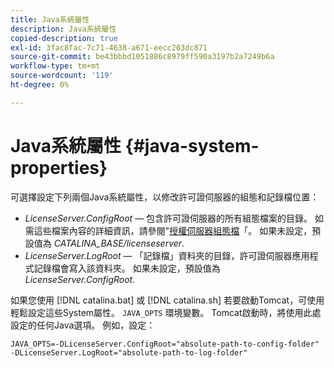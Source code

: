 ```yaml
---
title: Java系統屬性
description: Java系統屬性
copied-description: true
exl-id: 3fac8fac-7c71-4638-a671-eecc203dc871
source-git-commit: be43bbbd1051886c8979ff590a3197b2a7249b6a
workflow-type: tm+mt
source-wordcount: '119'
ht-degree: 0%

---
```


# Java系統屬性 {#java-system-properties}

可選擇設定下列兩個Java系統屬性，以修改許可證伺服器的組態和記錄檔位置：

* *LicenseServer.ConfigRoot*  — 包含許可證伺服器的所有組態檔案的目錄。 如需這些檔案內容的詳細資訊，請參閱&quot;[授權伺服器組態檔](../../aaxs-protected-streaming/aaxs-license-server-config-files/aaxs-configuration-directory-structure.md)「。 如果未設定，預設值為 *CATALINA_BASE/licenseserver*.
* *LicenseServer.LogRoot* — 「記錄檔」資料夾的目錄，許可證伺服器應用程式記錄檔會寫入該資料夾。 如果未設定，預設值為 *LicenseServer.ConfigRoot*.

如果您使用 [!DNL catalina.bat] 或 [!DNL catalina.sh] 若要啟動Tomcat，可使用輕鬆設定這些System屬性。 `JAVA_OPTS` 環境變數。 Tomcat啟動時，將使用此處設定的任何Java選項。 例如，設定：

```
JAVA_OPTS=-DLicenseServer.ConfigRoot="absolute-path-to-config-folder" -DLicenseServer.LogRoot="absolute-path-to-log-folder"
```
